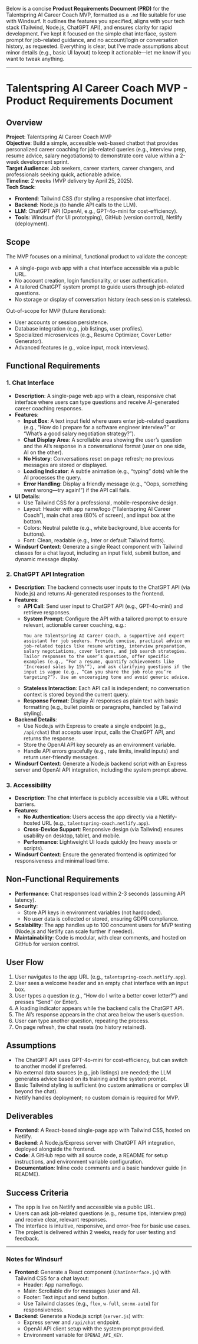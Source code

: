 Below is a concise **Product Requirements Document (PRD)** for the Talentspring AI Career Coach MVP, formatted as a `.md` file suitable for use with Windsurf. It outlines the features you specified, aligns with your tech stack (Tailwind, Node.js, ChatGPT API), and ensures clarity for rapid development. I’ve kept it focused on the simple chat interface, system prompt for job-related guidance, and no account/login or conversation history, as requested. Everything is clear, but I’ve made assumptions about minor details (e.g., basic UI layout) to keep it actionable—let me know if you want to tweak anything.

---

# Talentspring AI Career Coach MVP - Product Requirements Document

## Overview

**Project**: Talentspring AI Career Coach MVP  
**Objective**: Build a simple, accessible web-based chatbot that provides personalized career coaching for job-related queries (e.g., interview prep, resume advice, salary negotiations) to demonstrate core value within a 2-week development sprint.  
**Target Audience**: Job seekers, career starters, career changers, and professionals seeking quick, actionable advice.  
**Timeline**: 2 weeks (MVP delivery by April 25, 2025).  
**Tech Stack**:  
- **Frontend**: Tailwind CSS (for styling a responsive chat interface).  
- **Backend**: Node.js (to handle API calls to the LLM).  
- **LLM**: ChatGPT API (OpenAI, e.g., GPT-4o-mini for cost-efficiency).  
- **Tools**: Windsurf (for UI prototyping), GitHub (version control), Netlify (deployment).  

## Scope

The MVP focuses on a minimal, functional product to validate the concept:  
- A single-page web app with a chat interface accessible via a public URL.  
- No account creation, login functionality, or user authentication.  
- A tailored ChatGPT system prompt to guide users through job-related questions.  
- No storage or display of conversation history (each session is stateless).  

Out-of-scope for MVP (future iterations):  
- User accounts or session persistence.  
- Database integration (e.g., job listings, user profiles).  
- Specialized microservices (e.g., Resume Optimizer, Cover Letter Generator).  
- Advanced features (e.g., voice input, mock interviews).  

## Functional Requirements

### 1. Chat Interface
- **Description**: A single-page web app with a clean, responsive chat interface where users can type questions and receive AI-generated career coaching responses.  
- **Features**:  
  - **Input Box**: A text input field where users enter job-related questions (e.g., “How do I prepare for a software engineer interview?” or “What’s a good salary negotiation strategy?”).  
  - **Chat Display Area**: A scrollable area showing the user’s question and the AI’s response in a conversational format (user on one side, AI on the other).  
  - **No History**: Conversations reset on page refresh; no previous messages are stored or displayed.  
  - **Loading Indicator**: A subtle animation (e.g., “typing” dots) while the AI processes the query.  
  - **Error Handling**: Display a friendly message (e.g., “Oops, something went wrong—try again!”) if the API call fails.  
- **UI Details**:  
  - Use Tailwind CSS for a professional, mobile-responsive design.  
  - Layout: Header with app name/logo (“Talentspring AI Career Coach”), main chat area (80% of screen), and input box at the bottom.  
  - Colors: Neutral palette (e.g., white background, blue accents for buttons).  
  - Font: Clean, readable (e.g., Inter or default Tailwind fonts).  
- **Windsurf Context**: Generate a single React component with Tailwind classes for a chat layout, including an input field, submit button, and dynamic message display.

### 2. ChatGPT API Integration
- **Description**: The backend connects user inputs to the ChatGPT API (via Node.js) and returns AI-generated responses to the frontend.  
- **Features**:  
  - **API Call**: Send user input to ChatGPT API (e.g., GPT-4o-mini) and retrieve responses.  
  - **System Prompt**: Configure the API with a tailored prompt to ensure relevant, actionable career coaching, e.g.:  
    ```
    You are Talentspring AI Career Coach, a supportive and expert assistant for job seekers. Provide concise, practical advice on job-related topics like resume writing, interview preparation, salary negotiations, cover letters, and job search strategies. Tailor responses to the user’s question, offer specific examples (e.g., “For a resume, quantify achievements like ‘Increased sales by 15%’”), and ask clarifying questions if the input is vague (e.g., “Can you share the job role you’re targeting?”). Use an encouraging tone and avoid generic advice.
    ```
  - **Stateless Interaction**: Each API call is independent; no conversation context is stored beyond the current query.  
  - **Response Format**: Display AI responses as plain text with basic formatting (e.g., bullet points or paragraphs, handled by Tailwind styling).  
- **Backend Details**:  
  - Use Node.js with Express to create a single endpoint (e.g., `/api/chat`) that accepts user input, calls the ChatGPT API, and returns the response.  
  - Store the OpenAI API key securely as an environment variable.  
  - Handle API errors gracefully (e.g., rate limits, invalid inputs) and return user-friendly messages.  
- **Windsurf Context**: Generate a Node.js backend script with an Express server and OpenAI API integration, including the system prompt above.

### 3. Accessibility
- **Description**: The chat interface is publicly accessible via a URL without barriers.  
- **Features**:  
  - **No Authentication**: Users access the app directly via a Netlify-hosted URL (e.g., `talentspring-coach.netlify.app`).  
  - **Cross-Device Support**: Responsive design (via Tailwind) ensures usability on desktop, tablet, and mobile.  
  - **Performance**: Lightweight UI loads quickly (no heavy assets or scripts).  
- **Windsurf Context**: Ensure the generated frontend is optimized for responsiveness and minimal load time.

## Non-Functional Requirements

- **Performance**: Chat responses load within 2-3 seconds (assuming API latency).  
- **Security**:  
  - Store API keys in environment variables (not hardcoded).  
  - No user data is collected or stored, ensuring GDPR compliance.  
- **Scalability**: The app handles up to 100 concurrent users for MVP testing (Node.js and Netlify can scale further if needed).  
- **Maintainability**: Code is modular, with clear comments, and hosted on GitHub for version control.  

## User Flow

1. User navigates to the app URL (e.g., `talentspring-coach.netlify.app`).  
2. User sees a welcome header and an empty chat interface with an input box.  
3. User types a question (e.g., “How do I write a better cover letter?”) and presses “Send” (or Enter).  
4. A loading indicator appears while the backend calls the ChatGPT API.  
5. The AI’s response appears in the chat area below the user’s question.  
6. User can type another question, repeating the process.  
7. On page refresh, the chat resets (no history retained).  

## Assumptions

- The ChatGPT API uses GPT-4o-mini for cost-efficiency, but can switch to another model if preferred.  
- No external data sources (e.g., job listings) are needed; the LLM generates advice based on its training and the system prompt.  
- Basic Tailwind styling is sufficient (no custom animations or complex UI beyond the chat).  
- Netlify handles deployment; no custom domain is required for MVP.  

## Deliverables

- **Frontend**: A React-based single-page app with Tailwind CSS, hosted on Netlify.  
- **Backend**: A Node.js/Express server with ChatGPT API integration, deployed alongside the frontend.  
- **Code**: A GitHub repo with all source code, a README for setup instructions, and environment variable configuration.  
- **Documentation**: Inline code comments and a basic handover guide (in README).  

## Success Criteria

- The app is live on Netlify and accessible via a public URL.  
- Users can ask job-related questions (e.g., resume tips, interview prep) and receive clear, relevant responses.  
- The interface is intuitive, responsive, and error-free for basic use cases.  
- The project is delivered within 2 weeks, ready for user testing and feedback.  

---

### Notes for Windsurf

- **Frontend**: Generate a React component (`ChatInterface.js`) with Tailwind CSS for a chat layout:  
  - Header: App name/logo.  
  - Main: Scrollable div for messages (user and AI).  
  - Footer: Text input and send button.  
  - Use Tailwind classes (e.g., `flex`, `w-full`, `sm:mx-auto`) for responsiveness.  
- **Backend**: Generate a Node.js script (`server.js`) with:  
  - Express server and `/api/chat` endpoint.  
  - OpenAI API client setup with the system prompt provided.  
  - Environment variable for `OPENAI_API_KEY`.  
